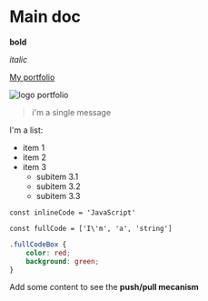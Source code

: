 # Main doc

**bold**

*italic*

[My portfolio](http://ladarre-alexandra.fr)

![logo portfolio](http://ladarre-alexandra.fr/wp-content/uploads/2018/12/logo-ConvertImage-2.png)

> i'm a single message

I'm a list:

- item 1
- item 2
- item 3
  - subitem 3.1
  - subitem 3.2
  - subitem 3.3

`const inlineCode = 'JavaScript'`

```JS
const fullCode = ['I\'m', 'a', 'string']

```


```CSS
.fullCodeBox {
    color: red;
    background: green;
}
```

Add some content to see the **push/pull mecanism**
